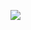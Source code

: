  ![](http://github-profile-summary-cards.vercel.app/api/cards/profile-details?username=L17E&theme=2077)
